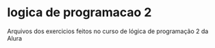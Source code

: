 # logica de programacao  2
 Arquivos dos exercicios feitos no curso de lógica de programação 2 da Alura
